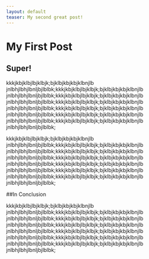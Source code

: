 ```yaml
---
layout: default
teaser: My second great post!
---
```


# My First Post

## Super!

kkkjkbjklbjlbjklbjk;bjklbjkbjkbjklbnjlb jnlbhjlbhjlbnljbjlblbk;kkkjkbjklbjlbjklbjk;bjklbjkbjkbjklbnjlb jnlbhjlbhjlbnljbjlblbk;kkkjkbjklbjlbjklbjk;bjklbjkbjkbjklbnjlb jnlbhjlbhjlbnljbjlblbk;kkkjkbjklbjlbjklbjk;bjklbjkbjkbjklbnjlb jnlbhjlbhjlbnljbjlblbk;kkkjkbjklbjlbjklbjk;bjklbjkbjkbjklbnjlb jnlbhjlbhjlbnljbjlblbk;kkkjkbjklbjlbjklbjk;bjklbjkbjkbjklbnjlb jnlbhjlbhjlbnljbjlblbk;kkkjkbjklbjlbjklbjk;bjklbjkbjkbjklbnjlb jnlbhjlbhjlbnljbjlblbk;


kkkjkbjklbjlbjklbjk;bjklbjkbjkbjklbnjlb jnlbhjlbhjlbnljbjlblbk;kkkjkbjklbjlbjklbjk;bjklbjkbjkbjklbnjlb jnlbhjlbhjlbnljbjlblbk;kkkjkbjklbjlbjklbjk;bjklbjkbjkbjklbnjlb jnlbhjlbhjlbnljbjlblbk;kkkjkbjklbjlbjklbjk;bjklbjkbjkbjklbnjlb jnlbhjlbhjlbnljbjlblbk;kkkjkbjklbjlbjklbjk;bjklbjkbjkbjklbnjlb jnlbhjlbhjlbnljbjlblbk;kkkjkbjklbjlbjklbjk;bjklbjkbjkbjklbnjlb jnlbhjlbhjlbnljbjlblbk;kkkjkbjklbjlbjklbjk;bjklbjkbjkbjklbnjlb jnlbhjlbhjlbnljbjlblbk;


##In Conclusion

kkkjkbjklbjlbjklbjk;bjklbjkbjkbjklbnjlb jnlbhjlbhjlbnljbjlblbk;kkkjkbjklbjlbjklbjk;bjklbjkbjkbjklbnjlb jnlbhjlbhjlbnljbjlblbk;kkkjkbjklbjlbjklbjk;bjklbjkbjkbjklbnjlb jnlbhjlbhjlbnljbjlblbk;kkkjkbjklbjlbjklbjk;bjklbjkbjkbjklbnjlb jnlbhjlbhjlbnljbjlblbk;kkkjkbjklbjlbjklbjk;bjklbjkbjkbjklbnjlb jnlbhjlbhjlbnljbjlblbk;kkkjkbjklbjlbjklbjk;bjklbjkbjkbjklbnjlb jnlbhjlbhjlbnljbjlblbk;kkkjkbjklbjlbjklbjk;bjklbjkbjkbjklbnjlb jnlbhjlbhjlbnljbjlblbk;
